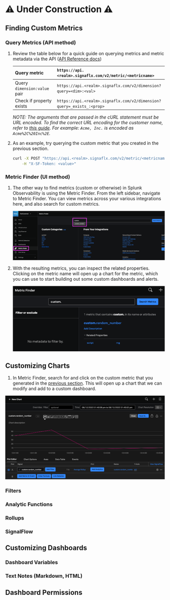 # ⚠️ Under Construction ⚠️
## Finding Custom Metrics
### Query Metrics (API method)

1. Review the table below for a quick guide on querying metrics and metric metadata via the API ([API Reference docs](https://dev.splunk.com/observability/reference/api/metrics_metadata/latest))
 
	| Query metric                 | `https://api.<realm>.signaflx.com/v2/metric/<metricname>`             |
	|------------------------------|-----------------------------------------------------------------------|
	| Query `dimension:value` pair | `https://api.<realm>.signaflx.com/v2/dimension?query=<dim>:<val>`     |
	| Check if property exists     | `https://api.<realm>.signaflx.com/v2/dimension?query=_exists_:<prop>` |

	*NOTE: The arguments that are passed in the cURL statement must be URL encoded. To find the correct URL encoding for the customer name, refer to [this guide](https://www.w3schools.com/tags/ref_urlencode.ASP). For example: `Acme, Inc.` is encoded as `Acme%2C%20Inc%2E`.*

2. As an example, try querying the custom metric that you created in the previous section.

	```bash
	curl -X POST "https://api.<realm>.signaflx.com/v2/metric/<metricname>" \
	    -H "X-SF-Token: <value>"
	```

### Metric Finder (UI method)

1. The other way to find metrics (custom or otherwise) in Splunk Observability is using the Metric Finder. From the left sidebar, navigate to Metric Finder. You can view metrics across your various integrations here, and also search for custom metrics.

	![Metric Finder](images/custom_finder.png)

2. With the resulting metrics, you can inspect the related properties. Clicking on the metric name will open up a chart for the metric, which you can use to start building out some custom dashboards and alerts.

	![Metric Finder search results](images/custom_search.png)

## Customizing Charts

1. In Metric Finder, search for and click on the custom metric that you generated in the [previous section](https://smathur-splunk.github.io/workshops/custom_metr). This will open up a chart that we can modify and add to a custom dashboard.

![Custom metric default chart](images/custom_chart.png)

### Filters

### Analytic Functions

### Rollups

### SignalFlow

## Customizing Dashboards
### Dashboard Variables

### Text Notes (Markdown, HTML)

## Dashboard Permissions